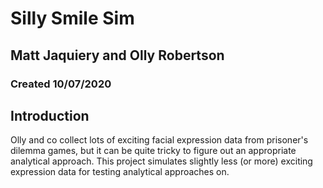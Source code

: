 # Silly Smile Sim
## Matt Jaquiery and Olly Robertson
### Created 10/07/2020

## Introduction

Olly and co collect lots of exciting facial expression data from prisoner's dilemma games, but it can be quite tricky to figure out an appropriate analytical approach. This project simulates slightly less (or more) exciting expression data for testing analytical approaches on.
